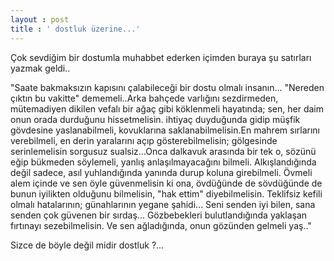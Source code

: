 ```yaml
---
layout : post
title : ' dostluk üzerine...'
---
```

Çok sevdiğim bir  dostumla muhabbet ederken  içimden buraya şu satırları yazmak geldi..

"Saate bakmaksızın kapısını çalabileceği bir dostu olmalı insanın... "Nereden
çıktın bu vakitte" dememeli..Arka bahçede varlığını sezdirmeden, mütemadiyen
dikilen vefalı bir ağaç gibi köklenmeli hayatında; sen, her daim onun orada
durduğunu hissetmelisin. ihtiyaç duyduğunda gidip müşfik gövdesine yaslanabilmeli, 
kovuklarına saklanabilmelisin.En mahrem sırlarını verebilmeli, en derin yaralarını
açıp gösterebilmelisin; gölgesinde serinlemelisin sorgusuz sualsiz...Onca dalkavuk
arasında bir tek o, sözünü eğip bükmeden söylemeli, yanlış anlaşılmayacağını bilmeli.
Alkışlandığında değil sadece, asıl yuhlandığında yanında durup koluna girebilmeli.
Övmeli alem içinde  ve sen öyle güvenmelisin ki ona, övdüğünde de sövdüğünde de bunun 
iyilikten olduğunu bilmelisin, "hak ettim" diyebilmelisin. Teklifsiz kefili olmalı
hatalarının; günahlarının yegane şahidi... Seni senden iyi bilen, sana senden çok 
güvenen bir sırdaş... Gözbebekleri bulutlandığında yaklaşan fırtınayı sezebilmelisin.
Ve sen ağladığında, onun gözünden gelmeli yaş.."

Sizce de böyle değil midir dostluk ?...
